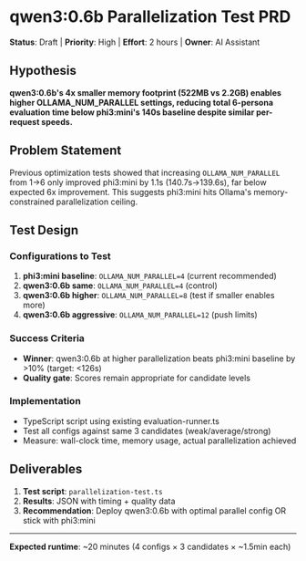 # qwen3:0.6b Parallelization Test PRD

**Status**: Draft | **Priority**: High | **Effort**: 2 hours | **Owner**: AI Assistant  

## Hypothesis
**qwen3:0.6b's 4x smaller memory footprint (522MB vs 2.2GB) enables higher OLLAMA_NUM_PARALLEL settings, reducing total 6-persona evaluation time below phi3:mini's 140s baseline despite similar per-request speeds.**

## Problem Statement
Previous optimization tests showed that increasing `OLLAMA_NUM_PARALLEL` from 1→6 only improved phi3:mini by 1.1s (140.7s→139.6s), far below expected 6x improvement. This suggests phi3:mini hits Ollama's memory-constrained parallelization ceiling.

## Test Design

### Configurations to Test
1. **phi3:mini baseline**: `OLLAMA_NUM_PARALLEL=4` (current recommended)
2. **qwen3:0.6b same**: `OLLAMA_NUM_PARALLEL=4` (control) 
3. **qwen3:0.6b higher**: `OLLAMA_NUM_PARALLEL=8` (test if smaller enables more)
4. **qwen3:0.6b aggressive**: `OLLAMA_NUM_PARALLEL=12` (push limits)

### Success Criteria
- **Winner**: qwen3:0.6b at higher parallelization beats phi3:mini baseline by >10% (target: <126s)
- **Quality gate**: Scores remain appropriate for candidate levels

### Implementation
- TypeScript script using existing evaluation-runner.ts
- Test all configs against same 3 candidates (weak/average/strong)
- Measure: wall-clock time, memory usage, actual parallelization achieved

## Deliverables
1. **Test script**: `parallelization-test.ts`
2. **Results**: JSON with timing + quality data
3. **Recommendation**: Deploy qwen3:0.6b with optimal parallel config OR stick with phi3:mini

---
**Expected runtime**: ~20 minutes (4 configs × 3 candidates × ~1.5min each)